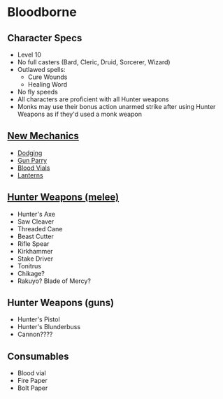 # Bloodborne

## Character Specs
- Level 10
- No full casters (Bard, Cleric, Druid, Sorcerer, Wizard)
- Outlawed spells:
  - Cure Wounds
  - Healing Word
- No fly speeds
- All characters are proficient with all Hunter weapons
- Monks may use their bonus action unarmed strike after using Hunter Weapons as if they'd used a monk weapon

## [New Mechanics](Mechanics.md)
- [Dodging](Mechanics.md#Dodging)
- [Gun Parry](Mechanics.md#Gun-Parry)
- [Blood Vials](Mechanics.md#Blood-Vials)
- [Lanterns](Mechanics.md#Lanterns)

## [Hunter Weapons (melee)](MeleeWeapons.md)
- Hunter's Axe
- Saw Cleaver
- Threaded Cane
- Beast Cutter
- Rifle Spear
- Kirkhammer
- Stake Driver
- Tonitrus
- Chikage?
- Rakuyo? Blade of Mercy?

## Hunter Weapons (guns)
- Hunter's Pistol
- Hunter's Blunderbuss
- Cannon????

## Consumables
- Blood vial
- Fire Paper
- Bolt Paper
